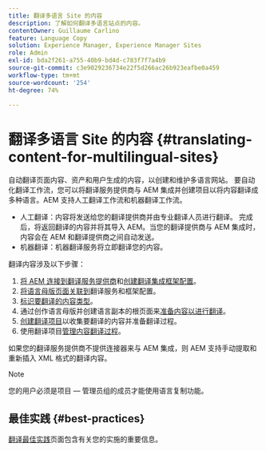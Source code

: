 ```yaml
---
title: 翻译多语言 Site 的内容
description: 了解如何翻译多语言站点的内容。
contentOwner: Guillaume Carlino
feature: Language Copy
solution: Experience Manager, Experience Manager Sites
role: Admin
exl-id: bda2f261-a755-40b9-bd4d-c783f7f7a4b9
source-git-commit: c3e9029236734e22f5d266ac26b923eafbe0a459
workflow-type: tm+mt
source-wordcount: '254'
ht-degree: 74%

---
```


# 翻译多语言 Site 的内容 {#translating-content-for-multilingual-sites}

自动翻译页面内容、资产和用户生成的内容，以创建和维护多语言网站。 要自动化翻译工作流，您可以将翻译服务提供商与 AEM 集成并创建项目以将内容翻译成多种语言。AEM 支持人工翻译工作流和机器翻译工作流。

* 人工翻译：内容将发送给您的翻译提供商并由专业翻译人员进行翻译。 完成后，将返回翻译的内容并将其导入 AEM。当您的翻译提供商与 AEM 集成时，内容会在 AEM 和翻译提供商之间自动发送。
* 机器翻译：机器翻译服务将立即翻译您的内容。

翻译内容涉及以下步骤：

1. [将 AEM 连接到翻译服务提供商](/help/sites-administering/tc-tic.md#connecting-to-a-translation-service-provider)和[创建翻译集成框架配置](/help/sites-administering/tc-tic.md)。
1. [将语言母版页面关联到](/help/sites-administering/tc-tic.md#configuring-pages-for-translation)翻译服务和框架配置。
1. [标识要翻译的内容类型](/help/sites-administering/tc-rules.md)。
1. 通过创作语言母版并创建语言副本的根页面来[准备内容以进行翻译](/help/sites-administering/tc-prep.md)。
1. [创建翻译项目](/help/sites-administering/tc-manage.md)以收集要翻译的内容并准备翻译过程。
1. 使用翻译项目[管理内容翻译过程](/help/sites-administering/tc-manage.md)。

如果您的翻译服务提供商不提供连接器来与 AEM 集成，则 AEM 支持手动提取和重新插入 XML 格式的翻译内容。

>[!NOTE]
>
>您的用户必须是项目 — 管理员组的成员才能使用语言复制功能。

## 最佳实践 {#best-practices}

[翻译最佳实践](/help/sites-administering/tc-bp.md)页面包含有关您的实施的重要信息。
